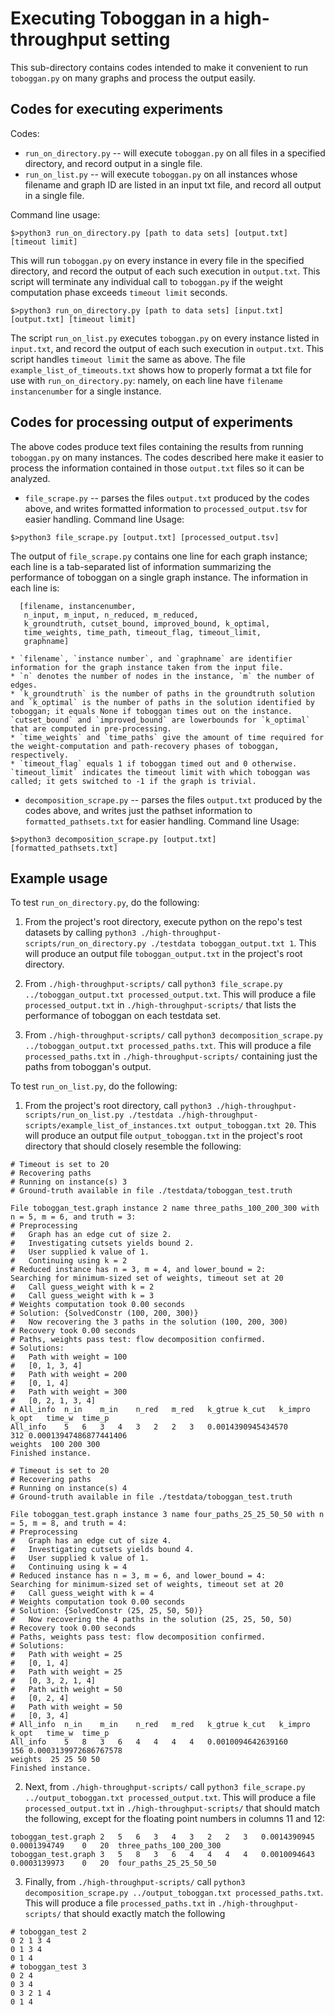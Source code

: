 # Executing Toboggan in a high-throughput setting

This sub-directory contains codes intended to make it convenient to run `toboggan.py` on many graphs and process the output easily.

## Codes for executing experiments

Codes:
  * `run_on_directory.py` -- will execute `toboggan.py` on all files in a specified directory, and record output in a single file.
  * `run_on_list.py` -- will execute `toboggan.py` on all instances whose filename and graph ID are listed in an input txt file, and record all output in a single file.

Command line usage:

```
$>python3 run_on_directory.py [path to data sets] [output.txt] [timeout limit]
```
This will run `toboggan.py` on every instance in every file in the specified directory, and record the output of each such execution in `output.txt`.
This script will terminate any individual call to `toboggan.py` if the weight computation phase exceeds `timeout limit` seconds.

```
$>python3 run_on_directory.py [path to data sets] [input.txt] [output.txt] [timeout limit]
```
The script `run_on_list.py` executes `toboggan.py` on every instance listed in `input.txt`, and record the output of each such execution in `output.txt`. This script handles `timeout limit` the same as above.
The file `example_list_of_timeouts.txt` shows how to properly format a txt file for use with `run_on_directory.py`: namely, on each line have `filename instancenumber` for a single instance.


## Codes for processing output of experiments
The above codes produce text files containing the results from running `toboggan.py` on many instances. The codes described here make it easier to process the information contained in those `output.txt` files so it can be analyzed.

* `file_scrape.py` -- parses the files `output.txt` produced by the codes above, and writes formatted information to `processed_output.tsv` for easier handling. Command line Usage:
```
$>python3 file_scrape.py [output.txt] [processed_output.tsv]
```

The output of `file_scrape.py` contains one line for each graph instance; each line is a tab-separated list of information summarizing the performance of toboggan on a single graph instance.
  The information in each line is:

  ```
    [filename, instancenumber,
     n_input, m_input, n_reduced, m_reduced,
     k_groundtruth, cutset_bound, improved_bound, k_optimal,
     time_weights, time_path, timeout_flag, timeout_limit,
     graphname]
  ```
    * `filename`, `instance number`, and `graphname` are identifier information for the graph instance taken from the input file.
    * `n` denotes the number of nodes in the instance, `m` the number of edges.
    * `k_groundtruth` is the number of paths in the groundtruth solution and `k_optimal` is the number of paths in the solution identified by toboggan; it equals None if toboggan times out on the instance. `cutset_bound` and `improved_bound` are lowerbounds for `k_optimal` that are computed in pre-processing.
    * `time_weights` and `time_paths` give the amount of time required for the weight-computation and path-recovery phases of toboggan, respectively.
    * `timeout_flag` equals 1 if toboggan timed out and 0 otherwise. `timeout_limit` indicates the timeout limit with which toboggan was called; it gets switched to -1 if the graph is trivial.


* `decomposition_scrape.py` -- parses the files `output.txt` produced by the codes above, and writes just the pathset information to `formatted_pathsets.txt` for easier handling. Command line Usage:
```
$>python3 decomposition_scrape.py [output.txt] [formatted_pathsets.txt]
```

## Example usage

To test `run_on_directory.py`, do the following:

1. From the project's root directory, execute python on the repo's test datasets by calling `python3 ./high-throughput-scripts/run_on_directory.py ./testdata toboggan_output.txt 1`. This will produce an output file `toboggan_output.txt` in the project's root directory.

2. From `./high-throughput-scripts/` call `python3 file_scrape.py ../toboggan_output.txt processed_output.txt`. This will produce a file `processed_output.txt` in `./high-throughput-scripts/` that lists the performance of toboggan on each testdata set.

3. From `./high-throughput-scripts/` call `python3 decomposition_scrape.py ../toboggan_output.txt processed_paths.txt`. This will produce a file `processed_paths.txt` in `./high-throughput-scripts/` containing just the paths from toboggan's output.


To test `run_on_list.py`, do the following:

1. From the project's root directory, call `python3 ./high-throughput-scripts/run_on_list.py ./testdata ./high-throughput-scripts/example_list_of_instances.txt output_toboggan.txt 20`. This will produce an output file `output_toboggan.txt` in the project's root directory that should closely resemble the following:
```
# Timeout is set to 20
# Recovering paths
# Running on instance(s) 3
# Ground-truth available in file ./testdata/toboggan_test.truth

File toboggan_test.graph instance 2 name three_paths_100_200_300 with n = 5, m = 6, and truth = 3:
# Preprocessing
#	Graph has an edge cut of size 2.
#	Investigating cutsets yields bound 2.
#	User supplied k value of 1.
#	Continuing using k = 2
# Reduced instance has n = 3, m = 4, and lower_bound = 2:
Searching for minimum-sized set of weights, timeout set at 20
# 	Call guess_weight with k = 2
# 	Call guess_weight with k = 3
# Weights computation took 0.00 seconds
# Solution: {SolvedConstr (100, 200, 300)}
#	Now recovering the 3 paths in the solution (100, 200, 300)
# Recovery took 0.00 seconds
# Paths, weights pass test: flow decomposition confirmed.
# Solutions:
# 	Path with weight = 100
# 	[0, 1, 3, 4]
# 	Path with weight = 200
# 	[0, 1, 4]
# 	Path with weight = 300
# 	[0, 2, 1, 3, 4]
# All_info	n_in	m_in	n_red	m_red	k_gtrue	k_cut	k_impro	k_opt	time_w	time_p
All_info	5	6	3	4	3	2	2	3	0.0014390945434570
312	0.00013947486877441406
weights	 100 200 300
Finished instance.

# Timeout is set to 20
# Recovering paths
# Running on instance(s) 4
# Ground-truth available in file ./testdata/toboggan_test.truth

File toboggan_test.graph instance 3 name four_paths_25_25_50_50 with n = 5, m = 8, and truth = 4:
# Preprocessing
#	Graph has an edge cut of size 4.
#	Investigating cutsets yields bound 4.
#	User supplied k value of 1.
#	Continuing using k = 4
# Reduced instance has n = 3, m = 6, and lower_bound = 4:
Searching for minimum-sized set of weights, timeout set at 20
# 	Call guess_weight with k = 4
# Weights computation took 0.00 seconds
# Solution: {SolvedConstr (25, 25, 50, 50)}
#	Now recovering the 4 paths in the solution (25, 25, 50, 50)
# Recovery took 0.00 seconds
# Paths, weights pass test: flow decomposition confirmed.
# Solutions:
# 	Path with weight = 25
# 	[0, 1, 4]
# 	Path with weight = 25
# 	[0, 3, 2, 1, 4]
# 	Path with weight = 50
# 	[0, 2, 4]
# 	Path with weight = 50
# 	[0, 3, 4]
# All_info	n_in	m_in	n_red	m_red	k_gtrue	k_cut	k_impro	k_opt	time_w	time_p
All_info	5	8	3	6	4	4	4	4	0.0010094642639160
156	0.0003139972686767578
weights	 25 25 50 50
Finished instance.
```

2. Next, from `./high-throughput-scripts/` call `python3 file_scrape.py ../output_toboggan.txt processed_output.txt`. This will produce a file `processed_output.txt` in `./high-throughput-scripts/` that should match the following, except for the floating point numbers in columns 11 and 12:
```
toboggan_test.graph	2	5	6	3	4	3	2	2	3	0.0014390945	0.0001394749	0	20	three_paths_100_200_300
toboggan_test.graph	3	5	8	3	6	4	4	4	4	0.0010094643	0.0003139973	0	20	four_paths_25_25_50_50
```

3. Finally, from `./high-throughput-scripts/` call `python3 decomposition_scrape.py ../output_toboggan.txt processed_paths.txt`. This will produce a file `processed_paths.txt` in `./high-throughput-scripts/` that should exactly match the following
```
# toboggan_test 2
0 2 1 3 4
0 1 3 4
0 1 4
# toboggan_test 3
0 2 4
0 3 4
0 3 2 1 4
0 1 4
```
